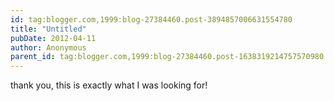 ```yaml
---
id: tag:blogger.com,1999:blog-27384460.post-3894857006631554780
title: "Untitled"
pubDate: 2012-04-11
author: Anonymous
parent_id: tag:blogger.com,1999:blog-27384460.post-1638319214757570980
---
```


thank you, this is exactly what I was looking for!